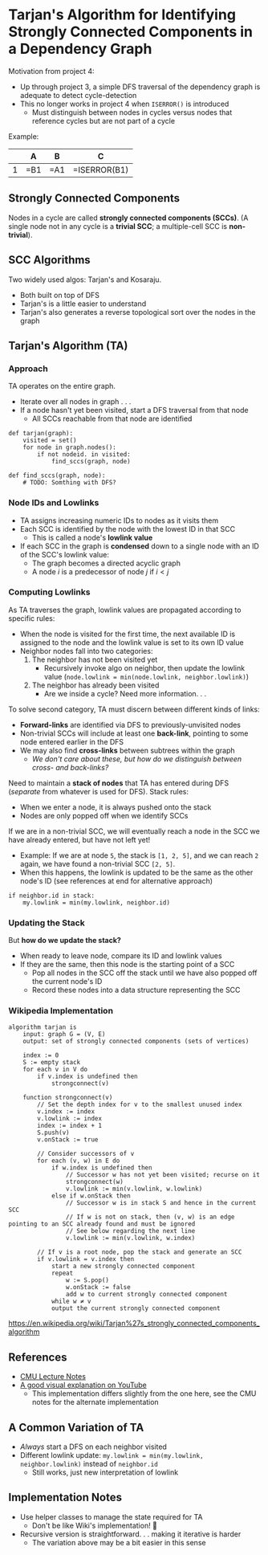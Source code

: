 # Tarjan's Algorithm for Identifying Strongly Connected Components in a Dependency Graph

Motivation from project 4: 
- Up through project 3, a simple DFS traversal of the dependency graph is adequate to detect cycle-detection
- This no longer works in project 4 when `ISERROR()` is introduced
    - Must distinguish between nodes in cycles versus nodes that reference cycles but are not part of a cycle

Example: 

|   | A   | B   | C            |
|---|-----|-----|--------------|
| 1 | =B1 | =A1 | =ISERROR(B1) |

## Strongly Connected Components

Nodes in a cycle are called **strongly connected components (SCCs)**.
(A single node not in any cycle is a **trivial SCC**; a multiple-cell SCC is **non-trivial**).

## SCC Algorithms

Two widely used algos: Tarjan's and Kosaraju.
- Both built on top of DFS
- Tarjan's is a little easier to understand
- Tarjan's also generates a reverse topological sort over the nodes in the graph

## Tarjan's Algorithm (TA)

### Approach

TA operates on the entire graph.
- Iterate over all nodes in graph . . .
- If a node hasn't yet been visited, start a DFS traversal from that node
    - All SCCs reachable from that node are identified

```
def tarjan(graph):
    visited = set()
    for node in graph.nodes():
        if not nodeid. in visited:
            find_sccs(graph, node)

def find_sccs(graph, node):
    # TODO: Somthing with DFS?
```

### Node IDs and Lowlinks

- TA assigns increasing numeric IDs to nodes as it visits them
- Each SCC is identified by the node with the lowest ID in that SCC
    - This is called a node's **lowlink value**
- If each SCC in the graph is **condensed** down to a single node with an ID of the SCC's lowlink value:
    - The graph becomes a directed acyclic graph
    - A node $i$ is a predecessor of node $j$ if $i < j$

### Computing Lowlinks

As TA traverses the graph, lowlink values are propagated according to specific rules:
- When the node is visited for the first time, the next available ID is assigned to the node and the lowlink value is set to its own ID value
- Neighbor nodes fall into two categories:
    1. The neighbor has not been visited yet
        - Recursively invoke algo on neighbor, then update the lowlink value (`node.lowlink = min(node.lowlink, neighbor.lowlink)`)
    2. The neighbor has already been visited
        - Are we inside a cycle? Need more information. . .

To solve second category, TA must discern between different kinds of links:
- **Forward-links** are identified via DFS to previously-unvisited nodes
- Non-trivial SCCs will include at least one **back-link**, pointing to some node entered earlier in the DFS 
- We may also find **cross-links** between subtrees within the graph
    - *We don't care about these, but how do we distinguish between cross- and back-links?*

Need to maintain a **stack of nodes** that TA has entered during DFS (*separate* from whatever is used for DFS).
Stack rules:
- When we enter a node, it is always pushed onto the stack
- Nodes are only popped off when we identify SCCs

If we are in a non-trivial SCC, we will eventually reach a node in the SCC we have already entered, but have not left yet! 
- Example: If we are at node `5`, the stack is `[1, 2, 5]`, and we can reach `2` again, we have found a non-trivial SCC `[2, 5]`.
- When this happens, the lowlink is updated to be the same as the other node's ID (see references at end for alternative approach)
```
if neighbor.id in stack:
    my.lowlink = min(my.lowlink, neighbor.id)
```

### Updating the Stack

But **how do we update the stack?**
- When ready to leave node, compare its ID and lowlink values
- If they are the same, then this node is the starting point of a SCC
    - Pop all nodes in the SCC off the stack until we have also popped off the current node's ID
    - Record these nodes into a data structure representing the SCC

### Wikipedia Implementation

```
algorithm tarjan is
    input: graph G = (V, E)
    output: set of strongly connected components (sets of vertices)
   
    index := 0
    S := empty stack
    for each v in V do
        if v.index is undefined then
            strongconnect(v)
   
    function strongconnect(v)
        // Set the depth index for v to the smallest unused index
        v.index := index
        v.lowlink := index
        index := index + 1
        S.push(v)
        v.onStack := true
      
        // Consider successors of v
        for each (v, w) in E do
            if w.index is undefined then
                // Successor w has not yet been visited; recurse on it
                strongconnect(w)
                v.lowlink := min(v.lowlink, w.lowlink)
            else if w.onStack then
                // Successor w is in stack S and hence in the current SCC
                // If w is not on stack, then (v, w) is an edge pointing to an SCC already found and must be ignored
                // See below regarding the next line
                v.lowlink := min(v.lowlink, w.index)
      
        // If v is a root node, pop the stack and generate an SCC
        if v.lowlink = v.index then
            start a new strongly connected component
            repeat
                w := S.pop()
                w.onStack := false
                add w to current strongly connected component
            while w ≠ v
            output the current strongly connected component
```
https://en.wikipedia.org/wiki/Tarjan%27s_strongly_connected_components_algorithm

## References

- [CMU Lecture Notes](https://www.cs.cmu.edu/~15451-f18/lectures/lec19-DFS-strong-components.pdf)
- [A good visual explanation on YouTube](https://www.youtube.com/watch?v=wUgWX0nc4NY)
    - This implementation differs slightly from the one here, see the CMU notes for the alternate implementation

## A Common Variation of TA

- *Always* start a DFS on each neighbor visited
- Different lowlink update: `my.lowlink = min(my.lowlink, neighbor.lowlink)` instead of `neighbor.id`
    - Still works, just new interpretation of lowlink

## Implementation Notes

- Use helper classes to manage the state required for TA
    - Don't be like Wiki's implementation! 🤮
- Recursive version is straightforward. . . making it iterative is harder
    - The variation above may be a bit easier in this sense